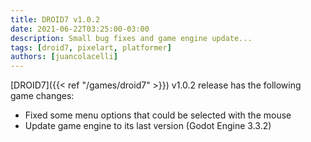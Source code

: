 ```yaml
---
title: DROID7 v1.0.2
date: 2021-06-22T03:25:00-03:00
description: Small bug fixes and game engine update...
tags: [droid7, pixelart, platformer]
authors: [juancolacelli]
---
```


[DROID7]({{< ref "/games/droid7" >}}) v1.0.2 release has the following game changes:

* Fixed some menu options that could be selected with the mouse
* Update game engine to its last version (Godot Engine 3.3.2)
